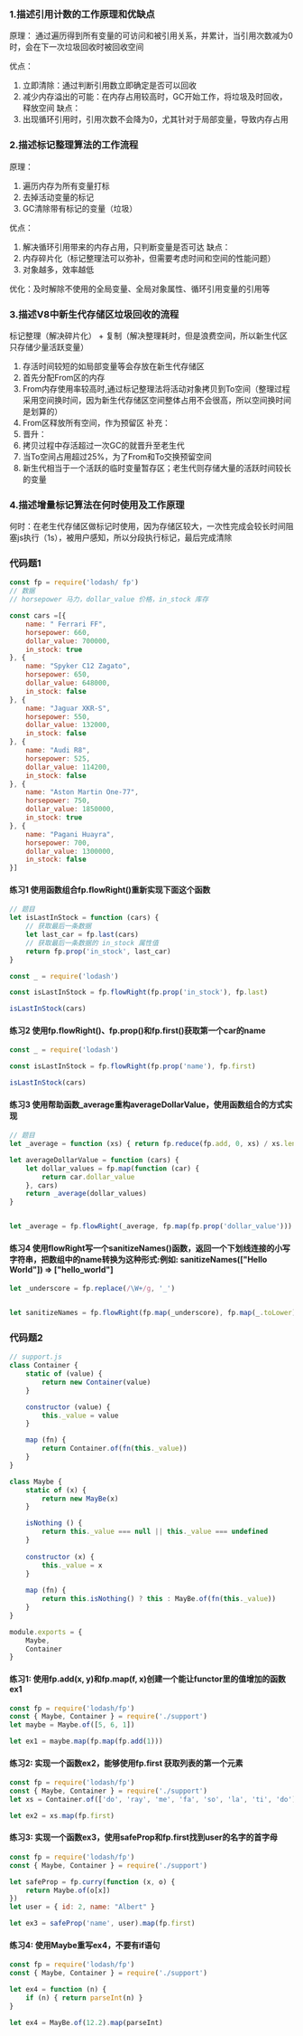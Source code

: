### 1.描述引用计数的工作原理和优缺点
原理：
  通过遍历得到所有变量的可访问和被引用关系，并累计，当引用次数减为0时，会在下一次垃圾回收时被回收空间

优点：
  1. 立即清除：通过判断引用数立即确定是否可以回收
  2. 减少内存溢出的可能：在内存占用较高时，GC开始工作，将垃圾及时回收，释放空间
缺点：
  1. 出现循环引用时，引用次数不会降为0，尤其针对于局部变量，导致内存占用

### 2.描述标记整理算法的工作流程
原理：
  1. 遍历内存为所有变量打标
  2. 去掉活动变量的标记
  3. GC清除带有标记的变量（垃圾）

优点：
  1. 解决循环引用带来的内存占用，只判断变量是否可达
缺点：
  1. 内存碎片化（标记整理法可以弥补，但需要考虑时间和空间的性能问题）
  2. 对象越多，效率越低


优化：及时解除不使用的全局变量、全局对象属性、循环引用变量的引用等

### 3.描述V8中新生代存储区垃圾回收的流程
标记整理（解决碎片化） + 复制（解决整理耗时，但是浪费空间，所以新生代区只存储少量活跃变量）
1. 存活时间较短的如局部变量等会存放在新生代存储区
2. 首先分配From区的内存
3. From内存使用率较高时,通过标记整理法将活动对象拷贝到To空间（整理过程采用空间换时间，因为新生代存储区空间整体占用不会很高，所以空间换时间是划算的）
4. From区释放所有空间，作为预留区
补充：
1. 晋升：
  1. 拷贝过程中存活超过一次GC的就晋升至老生代
  2. 当To空间占用超过25%，为了From和To交换预留空间
2. 新生代相当于一个活跃的临时变量暂存区；老生代则存储大量的活跃时间较长的变量


### 4.描述增量标记算法在何时使用及工作原理
何时：在老生代存储区做标记时使用，因为存储区较大，一次性完成会较长时间阻塞js执行（1s），被用户感知，所以分段执行标记，最后完成清除

### 代码题1

```js
const fp = require('lodash/ fp')
// 数据
// horsepower 马力，dollar_value 价格，in_stock 库存

const cars =[{
    name: " Ferrari FF",
    horsepower: 660,
    dollar_value: 700000,
    in_stock: true
}, {
    name: "Spyker C12 Zagato",
    horsepower: 650,
    dollar_value: 648000,
    in_stock: false
}, {
    name: "Jaguar XKR-S",
    horsepower: 550,
    dollar_value: 132000,
    in_stock: false
}, {
    name: "Audi R8",
    horsepower: 525,
    dollar_value: 114200,
    in_stock: false
}, {
    name: "Aston Martin One-77",
    horsepower: 750,
    dollar_value: 1850000,
    in_stock: true
}, {
    name: "Pagani Huayra",
    horsepower: 700,
    dollar_value: 1300000,
    in_stock: false
}]

```

#### 练习1 使用函数组合fp.flowRight()重新实现下面这个函数

```js
// 题目
let isLastInStock = function (cars) {
    // 获取最后一条数据
    let last_car = fp.last(cars)
    // 获取最后一条数据的 in_stock 属性值
    return fp.prop('in_stock', last_car)
}
```

```js
const _ = require('lodash')

const isLastInStock = fp.flowRight(fp.prop('in_stock'), fp.last)

isLastInStock(cars)

```

#### 练习2 使用fp.flowRight()、fp.prop()和fp.first()获取第一个car的name

```js
const _ = require('lodash')

const isLastInStock = fp.flowRight(fp.prop('name'), fp.first)

isLastInStock(cars)

```

#### 练习3 使用帮助函数_average重构averageDollarValue，使用函数组合的方式实现

```js
// 题目
let _average = function (xs) { return fp.reduce(fp.add, 0, xs) / xs.length}

let averageDollarValue = function (cars) {
    let dollar_values = fp.map(function (car) {
        return car.dollar_value
    }, cars)
    return _average(dollar_values)
}
```

```js 

let _average = fp.flowRight(_average, fp.map(fp.prop('dollar_value')))

```

#### 练习4 使用flowRight写一个sanitizeNames()函数，返回一个下划线连接的小写字符串，把数组中的name转换为这种形式:例如: sanitizeNames(["Hello World"]) => ["hello_world"]

```js
let _underscore = fp.replace(/\W+/g, '_')
```
```js

let sanitizeNames = fp.flowRight(fp.map(_underscore), fp.map(_.toLower))

```

### 代码题2

```js
// support.js
class Container {
    static of (value) {
        return new Container(value)
    }

    constructor (value) {
        this._value = value
    }

    map (fn) {
        return Container.of(fn(this._value))
    }
}

class Maybe {
    static of (x) {
        return new MayBe(x)
    }

    isNothing () {
        return this._value === null || this._value === undefined
    }
    
    constructor (x) {
        this._value = x
    }
    
    map (fn) {
        return this.isNothing() ? this : MayBe.of(fn(this._value))
    }
}

module.exports = {
    Maybe,
    Container
}
```

#### 练习1: 使用fp.add(x, y)和fp.map(f, x)创建一个能让functor里的值增加的函数ex1

```js
const fp = require('lodash/fp')
const { Maybe, Container } = require('./support')
let maybe = Maybe.of([5, 6, 1])

let ex1 = maybe.map(fp.map(fp.add(1)))
```

#### 练习2: 实现一个函数ex2，能够使用fp.first 获取列表的第一个元素

```js
const fp = require('lodash/fp')
const { Maybe, Container } = require('./support')
let xs = Container.of(['do', 'ray', 'me', 'fa', 'so', 'la', 'ti', 'do'])

let ex2 = xs.map(fp.first)
```

#### 练习3: 实现一个函数ex3，使用safeProp和fp.first找到user的名字的首字母

```js
const fp = require('lodash/fp')
const { Maybe, Container } = require('./support')

let safeProp = fp.curry(function (x, o) {
    return Maybe.of(o[x])
})
let user = { id: 2, name: "Albert" }

let ex3 = safeProp('name', user).map(fp.first)
```

#### 练习4: 使用Maybe重写ex4，不要有if语句

```js
const fp = require('lodash/fp')
const { Maybe, Container } = require('./support')

let ex4 = function (n) {
    if (n) { return parseInt(n) }
}
```

```js
let ex4 = MayBe.of(12.2).map(parseInt)
```